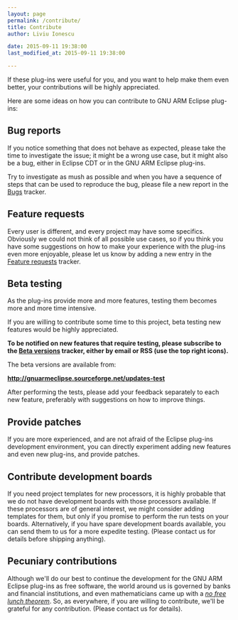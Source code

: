 ```yaml
---
layout: page
permalink: /contribute/
title: Contribute
author: Liviu Ionescu

date: 2015-09-11 19:38:00
last_modified_at: 2015-09-11 19:38:00

---
```


If these plug-ins were useful for you, and you want to help make them even better, your contributions will be highly appreciated.

Here are some ideas on how you can contribute to GNU ARM Eclipse plug-ins:

## Bug reports

If you notice something that does not behave as expected, please take the time to investigate the issue; it might be a wrong use case, but it might also be a bug, either in Eclipse CDT or in the GNU ARM Eclipse plug-ins.

Try to investigate as mush as possible and when you have a sequence of steps that can be used to reproduce the bug, please file a new report in the [Bugs](https://sourceforge.net/p/gnuarmeclipse/bugs/) tracker.

## Feature requests

Every user is different, and every project may have some specifics. Obviously we could not think of all possible use cases, so if you think you have some suggestions on how to make your experience with the plug-ins even more enjoyable, please let us know by adding a new entry in the [Feature requests](https://sourceforge.net/p/gnuarmeclipse/feature-requests/) tracker.

## Beta testing

As the plug-ins provide more and more features, testing them becomes more and more time intensive.

If you are willing to contribute some time to this project, beta testing new features would be highly appreciated.

**To be notified on new features that require testing, please subscribe to the [Beta versions](https://sourceforge.net/p/gnuarmeclipse/beta-versions/) tracker, either by email or RSS (use the top right icons).**

The beta versions are available from:


  **http://gnuarmeclipse.sourceforge.net/updates-test**


After performing the tests, please add your feedback separately to each new feature, preferably with suggestions on how to improve things.

## Provide patches

If you are more experienced, and are not afraid of the Eclipse plug-ins development environment, you can directly experiment adding new features and even new plug-ins, and provide patches.

## Contribute development boards

If you need project templates for new processors, it is highly probable that we do not have development boards with those processors available. If these processors are of general interest, we might consider adding templates for them, but only if you promise to perform the run tests on your boards. Alternatively, if you have spare development boards available, you can send them to us for a more expedite testing. (Please contact us for details before shipping anything).

## Pecuniary contributions

Although we'll do our best to continue the development for the GNU ARM Eclipse plug-ins as free software, the world around us is governed by banks and financial institutions, and even mathematicians came up with a *[no free lunch theorem](https://en.wikipedia.org/wiki/No_free_lunch_theorem)*. So, as everywhere, if you are willing to contribute, we'll be grateful for any contribution. (Please contact us for details).
